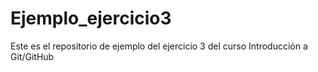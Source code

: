 # Ejemplo_ejercicio3
Este es el repositorio de ejemplo del ejercicio 3 del curso Introducción a Git/GitHub
